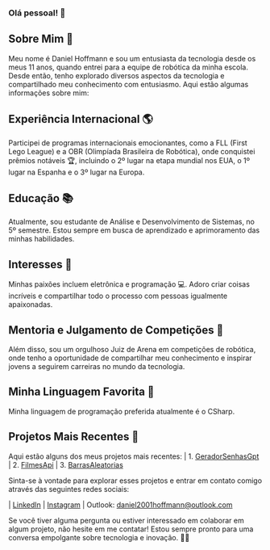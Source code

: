 ### Olá pessoal! 👋

## Sobre Mim 🚀
Meu nome é Daniel Hoffmann e sou um entusiasta da tecnologia desde os meus 11 anos, quando entrei para a equipe de robótica da minha escola. Desde então, tenho explorado diversos aspectos da tecnologia e compartilhado meu conhecimento com entusiasmo. Aqui estão algumas informações sobre mim:

## Experiência Internacional 🌎
Participei de programas internacionais emocionantes, como a FLL (First Lego League) e a OBR (Olimpíada Brasileira de Robótica), onde conquistei prêmios notáveis 🏆, incluindo o 2º lugar na etapa mundial nos EUA, o 1º lugar na Espanha e o 3º lugar na Europa.

## Educação 📚
Atualmente, sou estudante de Análise e Desenvolvimento de Sistemas, no 5º semestre. Estou sempre em busca de aprendizado e aprimoramento das minhas habilidades.

## Interesses 🌟
Minhas paixões incluem eletrônica e programação 💻. Adoro criar coisas incríveis e compartilhar todo o processo com pessoas igualmente apaixonadas.

## Mentoria e Julgamento de Competições 🤖
Além disso, sou um orgulhoso Juiz de Arena em competições de robótica, onde tenho a oportunidade de compartilhar meu conhecimento e inspirar jovens a seguirem carreiras no mundo da tecnologia.

## Minha Linguagem Favorita 🧩
Minha linguagem de programação preferida atualmente é o CSharp.

## Projetos Mais Recentes 🚀
Aqui estão alguns dos meus projetos mais recentes:
| 1. [GeradorSenhasGpt](https://github.com/DanielHoffmannO/GeradorSenhasGpt) | 2. [FilmesApi](https://github.com/DanielHoffmannO/FilmesApi) | 3. [BarrasAleatorias](https://github.com/DanielHoffmannO/BarrasAleatorias)

Sinta-se à vontade para explorar esses projetos e entrar em contato comigo através das seguintes redes sociais:

| [LinkedIn](https://www.linkedin.com/in/daniel-hoffmann-bonicio/) | [Instagram](https://www.instagram.com/daniel_hoffmann.b/) | Outlook: daniel2001hoffmann@outlook.com

Se você tiver alguma pergunta ou estiver interessado em colaborar em algum projeto, não hesite em me contatar! Estou sempre pronto para uma conversa empolgante sobre tecnologia e inovação. 💬✨
